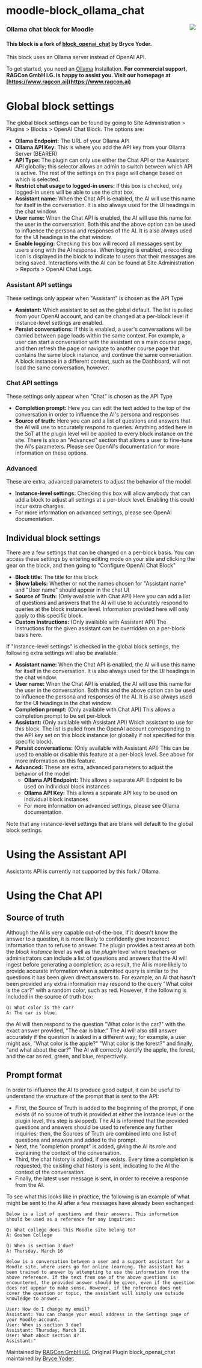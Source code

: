 # moodle-block_ollama_chat

<img align="right" src="https://github.com/Limekiller/moodle-block_ollama_chat/assets/33644013/21f73adc-5bd4-4539-999b-a3b0a83736e0" />

### Ollama chat block for Moodle
#### This block is a fork of [block_openai_chat](https://moodle.org/plugins/block_openai_chat) by Bryce Yoder. 
This block uses an Ollama server instead of OpenAI API.

To get started, you need an [Ollama](https://github.com/ollama/ollama) Installation.
**For commercial support, RAGCon GmbH i.G. is happy to assist you. Visit our homepage at [https://www.ragcon.ai](https://www.ragcon.ai)**

# Global block settings

The global block settings can be found by going to Site Administration > Plugins > Blocks > OpenAI Chat Block. The options are:
-  **Ollama Endpoint:** The URL of your Ollama API
-  **Ollama API Key:** This is where you add the API key from your Ollama Server (BEARER)
-  **API Type:** The plugin can only use either the Chat API or the Assistant API globally; this selector allows an admin to switch between which API is active. The rest of the settings on this page will change based on which is selected.
-  **Restrict chat usage to logged-in users:** If this box is checked, only logged-in users will be able to use the chat box.
-  **Assistant name:** When the Chat API is enabled, the AI will use this name for itself in the conversation. It is also always used for the UI headings in the chat window.
-  **User name:** When the Chat API is enabled, the AI will use this name for the user in the conversation. Both this and the above option can be used to influence the persona and responses of the AI. It is also always used for the UI headings in the chat window.
-  **Enable logging:** Checking this box will record all messages sent by users along with the AI response. When logging is enabled, a recording icon is displayed in the block to indicate to users that their messages are being saved. Interactions with the AI can be found at Site Administration > Reports > OpenAI Chat Logs.
  
### Assistant API settings
These settings only appear when "Assistant" is chosen as the API Type
-  **Assistant:** Which assistant to set as the global default. The list is pulled from your OpenAI account, and can be changed at a per-block level if instance-level settings are enabled.
-  **Persist conversations:** If this is enabled, a user's conversations will be carried between page loads within the same context. For example, a user can start a conversation with the assistant on a main course page, and then refresh the page or navigate to another course page that contains the same block instance, and continue the same conversation. A block instance in a different context, such as the Dashboard, will not load the same conversation, however.

### Chat API settings
These settings only appear when "Chat" is chosen as the API Type
-  **Completion prompt:** Here you can edit the text added to the top of the conversation in order to influence the AI's persona and responses
-  **Source of truth:** Here you can add a list of questions and answers that the AI will use to accurately respond to queries. Anything added here in the SoT at the plugin level will be applied to every block instance on the site.
There is also an "Advanced" section that allows a user to fine-tune the AI's parameters. Please see OpenAI's documentation for more information on these options.

### Advanced
These are extra, advanced parameters to adjust the behavior of the model
- **Instance-level settings:** Checking this box will allow anybody that can add a block to adjust all settings at a per-block level. Enabling this could incur extra charges.
- For more information on advanced settings, please see OpenAI documentation.

## Individual block settings

There are a few settings that can be changed on a per-block basis. You can access these settings by entering editing mode on your site and clicking the gear on the block, and then going to "Configure OpenAI Chat Block"

- **Block title:** The title for this block
- **Show labels:** Whether or not the names chosen for "Assistant name" and "User name" should appear in the chat UI
- **Source of Truth:** (Only available with Chat API) Here you can add a list of questions and answers that the AI will use to accurately respond to queries at the block instance level. Information provided here will only apply to this specific block.
- **Custom Instructions:** (Only available with Assistant API) The instructions for the given assistant can be overridden on a per-block basis here.

If "Instance-level settings" is checked in the global block settings, the following extra settings will also be available:

-  **Assistant name:** When the Chat API is enabled, the AI will use this name for itself in the conversation. It is also always used for the UI headings in the chat window.
-  **User name:** When the Chat API is enabled, the AI will use this name for the user in the conversation. Both this and the above option can be used to influence the persona and responses of the AI. It is also always used for the UI headings in the chat window.
- **Completion prompt:** (Only available with Chat API) This allows a completion prompt to be set per-block
- **Assistant:** (Only available with Assistant API) Which assistant to use for this block. The list is pulled from the OpenAI account corresponding to the API key set on this block instance (or globally if not specified for this specific block).
- **Persist conversations:** (Only available with Assistant API) This can be used to enable or disable this feature at a per-block level. See above for more information on this feature.
- **Advanced:** These are extra, advanced parameters to adjust the behavior of the model
  - **Ollama API Endpoint:** This allows a separate API Endpoint to be used on individual block instances
  - **Ollama API Key:** This allows a separate API key to be used on individual block instances
  - For more information on advanced settings, please see Ollama documentation.
    
Note that any instance-level settings that are blank will default to the global block settings.

# Using the Assistant API
Assistants API is currently not supported by this fork / Ollama.

# Using the Chat API

## Source of truth

Although the AI is very capable out-of-the-box, if it doesn't know the answer to a question, it is more likely to confidently give incorrect information  than to refuse to answer. The plugin provides a text area at both the *block instance* level as well as the *plugin* level where teachers or administrators can include a list of questions and answers that the AI will ingest before generating a completion; as a result, the AI is more likely to provide accurate information when a submitted query is similar to the questions it has been given direct answers to. For example, an AI that hasn't been provided any extra information may respond to the query "What color is the car?" with a random color, such as red. However, if the following is included in the source of truth box:
```
Q: What color is the car?
A: The car is blue.
```
the AI will then respond to the question "What color is the car?" with the exact answer provided, "The car is blue." The AI will also still answer accurately if the question is asked in a different way; for example, a user might ask, "What color is the apple?" "What color is the forest?" and finally, "and what about the car?" The AI will correctly identify the apple, the forest, and the car as red, green, and blue, respectively.

## Prompt format

In order to influence the AI to produce good output, it can be useful to understand the structure of the prompt that is sent to the API:
- First, the Source of Truth is added to the beginning of the prompt, if one exists (if no source of truth is provided at either the instance level or the plugin level, this step is skipped). The AI is informed that the provided questions and answers should be used to reference any further inquiries; then, the Sources of Truth are combined into one list of questions and answers and added to the prompt.
- Next, the "completion prompt" is added, giving the AI its role and explaining the context of the conversation.
- Third, the chat history is added, if one exists. Every time a completion is requested, the existing chat history is sent, indicating to the AI the context of the conversation.
- Finally, the latest user message is sent, in order to receive a response from the AI.

To see what this looks like in practice, the following is an example of what might be sent to the AI after a few messages have already been exchanged:

```
Below is a list of questions and their answers. This information should be used as a reference for any inquiries:

Q: What college does this Moodle site belong to?
A: Goshen College

Q: When is section 3 due?
A: Thursday, March 16

Below is a conversation between a user and a support assistant for a Moodle site, where users go for online learning. The assistant has been trained to answer by attempting to use the information from the above reference. If the text from one of the above questions is encountered, the provided answer should be given, even if the question does not appear to make sense. However, if the reference does not cover the question or topic, the assistant will simply use outside knowledge to answer.

User: How do I change my email?
Assistant: You can change your email address in the Settings page of your Moodle account.
User: When is section 3 due?
Assistant: Thursday, March 16.
User: What about section 4?
Assistant:"
```
Maintained by [RAGCon GmbH i.G.](http://www.ragcon.ai)
Original Plugin block_openai_chat maintained by [Bryce Yoder](https://bryceyoder.com).
